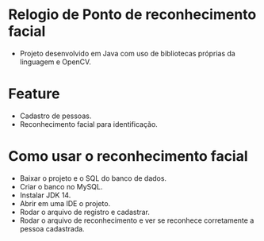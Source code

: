 # Relogio de Ponto de reconhecimento facial
- Projeto desenvolvido em Java com uso de bibliotecas próprias da linguagem e OpenCV.

# Feature
- Cadastro de pessoas.
- Reconhecimento facial para identificação.

# Como usar o reconhecimento facial
- Baixar o projeto e o SQL do banco de dados.
- Criar o banco no MySQL.
- Instalar JDK 14.
- Abrir em uma IDE o projeto.
- Rodar o arquivo de registro e cadastrar.
- Rodar o arquivo de reconhecimento e ver se reconhece corretamente a pessoa cadastrada.
